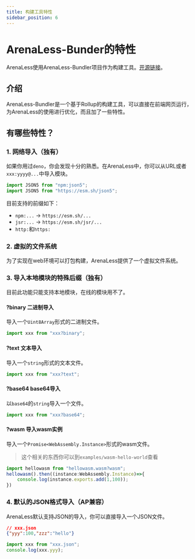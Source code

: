 ```yaml
---
title: 构建工具特性
sidebar_position: 6
---
```

# ArenaLess-Bunder的特性
ArenaLess使用ArenaLess-Bundler项目作为构建工具。[开源链接](https://github.com/Box3TRC/ArenaLess-Bundler/)。
## 介绍
ArenaLess-Bundler是一个基于Rollup的构建工具，可以直接在前端网页运行，为ArenaLess的使用进行优化，而且加了一些特性。

## 有哪些特性？
### 1. 网络导入（独有）
如果你用过`deno`，你会发现十分的熟悉。在ArenaLess中，你可以从URL或者`xxx:yyyy@...`中导入模块。
```typescript
import JSON5 from "npm:json5";
import JSON5 from "https://esm.sh/json5";
```
目前支持的前缀如下：
- `npm:...` -> `https://esm.sh/...`
- `jsr:...` -> `https://esm.sh/jsr/...`
- `http:`和`https:`

### 2. 虚拟的文件系统
为了实现在web环境可以打包构建，ArenaLess提供了一个虚拟文件系统。

### 3. 导入本地模块的特殊后缀（独有）
目前此功能只能支持本地模块，在线的模块用不了。
#### ?binary 二进制导入
导入一个`Uint8Array`形式的二进制文件。
```typescript
import xxx from "xxx?binary";
```
#### ?text 文本导入
导入一个`string`形式的文本文件。
```typescript
import xxx from "xxx?text";
```
#### ?base64 base64导入
以`base64`的`string`导入一个文件。 
```typescript
import xxx from "xxx?base64";
```
#### ?wasm 导入wasm实例
导入一个`Promise<WebAssembly.Instance>`形式的wasm文件。
> 这个相关的东西你可以到`examples/wasm-hello-world`查看
```typescript
import hellowasm from "hellowasm.wasm?wasm";
hellowasm().then((instance:WebAssembly.Instance)=>{
    console.log(instance.exports.add(1,100));
})
```
### 4. 默认的JSON格式导入（AP兼容）
ArenaLess默认支持JSON的导入，你可以直接导入一个JSON文件。
```json
// xxx.json
{"yyy":100,"zzz":"hello"}
```
```typescript
import xxx from "xxx.json";
console.log(xxx.yyy);
```
